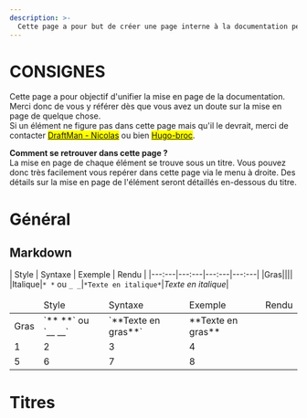 ```yaml
---
description: >-
  Cette page a pour but de créer une page interne à la documentation permettant d'unifier la mise en page de la documentation.
---
```


# CONSIGNES
Cette page a pour objectif d'unifier la mise en page de la documentation. Merci donc de vous y référer dès que vous avez un doute sur la mise en page de quelque chose.\
Si un élément ne figure pas dans cette page mais qu'il le devrait, merci de contacter <mark style="color:orange;">[DraftMan - Nicolas](discord:/users/207190782673813504)</mark> ou bien <mark style="color:orange;">[Hugo-broc](discord:/users/667362944606273576)</mark>.

**Comment se retrouver dans cette page ?**\
La mise en page de chaque élément se trouve sous un titre. Vous pouvez donc très facilement vous repérer dans cette page via le menu à droite. Des détails sur la mise en page de l'élément seront détaillés en-dessous du titre.

# Général
## Markdown

| Style | Syntaxe | Exemple | Rendu |
|---:---|---:---|---:---|---:---|
|Gras||||
|Italique|`* *` ou `_ _`|`*Texte en italique*`|*Texte en italique*|

<table><thead><tr><td align="center"><td>Style</td><td>Syntaxe</td><td>Exemple</td><td>Rendu</td></tr></thead><tbody><tr><td>Gras</td><td>`** **` ou `__ __`</td><td>`**Texte en gras**`</td><td>**Texte en gras**</td></tr><tr><td>1</td><td>2</td><td>3</td><td>4</td></tr><tr><td>5</td><td>6</td><td>7</td><td>8</td></td></tr></tbody></table>

# Titres
